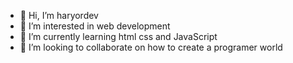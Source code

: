 - 👋 Hi, I’m haryordev
- 👀 I’m interested in web development
- 🌱 I’m currently learning html css and JavaScript 
- 💞️ I’m looking to collaborate on how to create a programer world 


<!-- wish everyone the best -->
